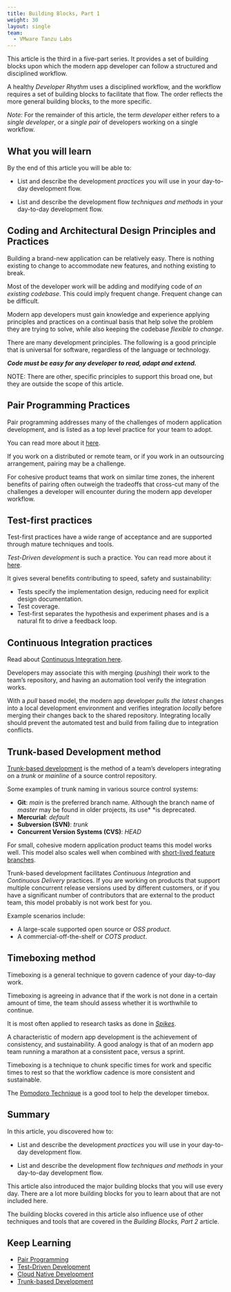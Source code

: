 ```yaml
---
title: Building Blocks, Part 1
weight: 30
layout: single
team:
  - VMware Tanzu Labs
---
```

This article is the third in a five-part series.
It provides a set of building blocks upon which the modern app developer
can follow a structured and disciplined workflow.

A healthy *Developer Rhythm* uses a disciplined workflow,
and the workflow requires a set of building blocks to facilitate that
flow.
The order reflects the more general building blocks,
to the more specific.

*Note:*
For the remainder of this article,
the term *developer* either refers to a *single developer*,
or a *single pair* of developers working on a single workflow.

## What you will learn

By the end of this article you will be able to:

-   List and describe the development *practices* you will use in your
    day-to-day development flow.

-   List and describe the development flow *techniques and methods* in
    your day-to-day development flow.

## Coding and Architectural Design Principles and Practices

Building a brand-new application can be relatively easy.
There is nothing existing to change to accommodate new features,
and nothing existing to break.

Most of the developer work will be adding and modifying code of
*an existing codebase*.
This could imply frequent change.
Frequent change can be difficult.

Modern app developers must gain knowledge and experience applying
principles and practices on a continual basis that help solve the
problem they are trying to solve,
while also keeping the codebase *flexible to change*.

There are many development principles.
The following is a good principle that is universal for software,
regardless of the language or technology.

***Code must be easy for any developer to read, adapt and extend.***

NOTE:
There are other, specific principles to support this broad one,
but they are outside the scope of this article.

## Pair Programming Practices

Pair programming addresses many of the challenges of modern application
development,
and is listed as a top level practice for your team to adopt.

You can read more about it [here](https://tanzu.vmware.com/developer/outcomes/application-development/pair-programming/).

If you work on a distributed or remote team,
or if you work in an outsourcing arrangement,
pairing may be a challenge.

For cohesive product teams that work on similar time zones,
the inherent benefits of pairing often outweigh the tradeoffs that
cross-cut many of the challenges a developer will encounter during the
modern app developer workflow.

## Test-first practices

Test-first practices have a wide range of acceptance and are supported
through mature techniques and tools.

*Test-Driven development* is such a practice.
You can read more about it
[here](https://tanzu.vmware.com/developer/outcomes/application-development/test-driven-development/).

It gives several benefits contributing to speed,
safety and sustainability:

-   Tests specify the implementation design,
    reducing need for explicit design documentation.
-   Test coverage.
-   Test-first separates the hypothesis and experiment phases and is a
    natural fit to drive a feedback loop.

## Continuous Integration practices

Read about
[Continuous Integration here](https://tanzu.vmware.com/developer/guides/ci-cd/ci-cd-what-is/#what-is-ci).

Developers may associate this with merging (*pushing*) their work to the
team’s repository,
and having an automation tool verify the integration works.

With a *pull* based model,
the modern app developer *pulls the latest* changes into a local
development environment and verifies integration *locally* before
merging their changes back to the shared repository.
Integrating locally should prevent the automated test and build from
failing due to integration conflicts.

## Trunk-based Development method

[Trunk-based development](https://trunkbaseddevelopment.com/) is the
method of a team’s developers integrating on a *trunk* or *mainline* of
a source control repository.

Some examples of trunk naming in various source control systems:

-   **Git**:
    *main* is the preferred branch name.
    Although the branch name of *master* may be found in older projects,
    its use* *is deprecated.
-   **Mercurial**:
    *default*
-   **Subversion (SVN)**:
    *trunk*
-   **Concurrent Version Systems (CVS)**:
    *HEAD*

For small,
cohesive modern application product teams this model works well.
This model also scales well when combined with
[short-lived feature branches](https://trunkbaseddevelopment.com/#scaled-trunk-based-development).

Trunk-based development facilitates
*Continuous Integration* and *Continuous Delivery* practices.
If you are working on products that support multiple concurrent release
versions used by different customers,
or if you have a significant number of contributors that are external to
the product team,
this model probably is not work best for you.

Example scenarios include:

- A large-scale supported open source or *OSS product*.
- A commercial-off-the-shelf or *COTS product*.

## Timeboxing method

Timeboxing is a general technique to govern cadence of your day-to-day
work.

Timeboxing is agreeing in advance that if the work is not done in a
certain amount of time,
the team should assess whether it is worthwhile to continue.

It is most often applied to research tasks as done in
*[Spikes](https://www.leadingagile.com/2016/09/whats-a-spike-who-should-enter-it-how-to-word-it/)*.

A characteristic of modern app development is the achievement of
consistency,
and sustainability.
A good analogy is that of an modern app team running a marathon at a
consistent pace,
versus a sprint.

Timeboxing is a technique to chunk specific times for work and specific
times to rest so that the workflow cadence is more consistent and
sustainable.

The
[Pomodoro Technique](https://en.wikipedia.org/wiki/Pomodoro*Technique)
is a good tool to help the developer timebox.

## Summary

In this article,
you discovered how to:

-   List and describe the development *practices* you will use in your
    day-to-day development flow.

-   List and describe the development flow *techniques and methods* in
    your day-to-day development flow.

This article also introduced the major building blocks that you will use
every day.
There are a lot more building blocks for you to learn about that are not
included here.

The building blocks covered in this article also influence use of other
techniques and tools that are covered in the *Building Blocks, Part 2*
article.

## Keep Learning

- [Pair Programming](https://tanzu.vmware.com/developer/outcomes/application-development/pair-programming/)
- [Test-Driven Development](https://tanzu.vmware.com/developer/outcomes/application-development/test-driven-development/)
- [Cloud Native Development](https://tanzu.vmware.com/developer/outcomes/application-development/cloud-native-development/)
- [Trunk-based Development](https://trunkbaseddevelopment.com)
